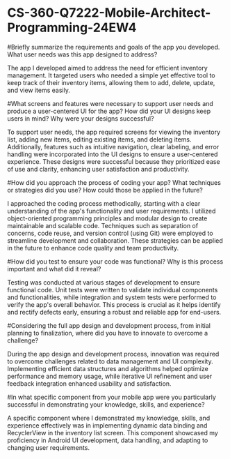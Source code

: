 # CS-360-Q7222-Mobile-Architect-Programming-24EW4

#Briefly summarize the requirements and goals of the app you developed. What user needs was this app designed to address?

The app I developed aimed to address the need for efficient inventory management. It targeted users who needed a simple yet effective tool to keep track of their inventory items, allowing them to add, delete, update, and view items easily.

#What screens and features were necessary to support user needs and produce a user-centered UI for the app? How did your UI designs keep users in mind? Why were your designs successful?

To support user needs, the app required screens for viewing the inventory list, adding new items, editing existing items, and deleting items. Additionally, features such as intuitive navigation, clear labeling, and error handling were incorporated into the UI designs to ensure a user-centered experience. These designs were successful because they prioritized ease of use and clarity, enhancing user satisfaction and productivity.

#How did you approach the process of coding your app? What techniques or strategies did you use? How could those be applied in the future?

I approached the coding process methodically, starting with a clear understanding of the app's functionality and user requirements. I utilized object-oriented programming principles and modular design to create maintainable and scalable code. Techniques such as separation of concerns, code reuse, and version control (using Git) were employed to streamline development and collaboration. These strategies can be applied in the future to enhance code quality and team productivity.

#How did you test to ensure your code was functional? Why is this process important and what did it reveal?

Testing was conducted at various stages of development to ensure functional code. Unit tests were written to validate individual components and functionalities, while integration and system tests were performed to verify the app's overall behavior. This process is crucial as it helps identify and rectify defects early, ensuring a robust and reliable app for end-users.

#Considering the full app design and development process, from initial planning to finalization, where did you have to innovate to overcome a challenge?

During the app design and development process, innovation was required to overcome challenges related to data management and UI complexity. Implementing efficient data structures and algorithms helped optimize performance and memory usage, while iterative UI refinement and user feedback integration enhanced usability and satisfaction.

#In what specific component from your mobile app were you particularly successful in demonstrating your knowledge, skills, and experience?

A specific component where I demonstrated my knowledge, skills, and experience effectively was in implementing dynamic data binding and RecyclerView in the inventory list screen. This component showcased my proficiency in Android UI development, data handling, and adapting to changing user requirements.
